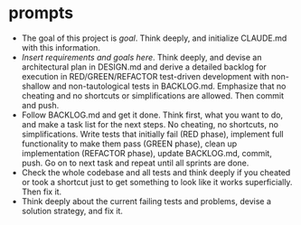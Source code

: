 # prompts

* The goal of this project is *goal*. Think deeply, and initialize CLAUDE.md with this information.
* *Insert requirements and goals here*. Think deeply, and devise an architectural plan in DESIGN.md and derive a detailed backlog for execution in RED/GREEN/REFACTOR test-driven development with non-shallow and non-tautological tests in BACKLOG.md. Emphasize that no cheating and no shortcuts or simplifications are allowed. Then commit and push.
* Follow BACKLOG.md and get it done. Think first, what you want to do, and make a task list for the next steps. No cheating, no shortcuts, no simplifications. Write tests that initially fail (RED phase), implement full functionality to make them pass (GREEN phase), clean up implementation (REFACTOR phase), 
  update BACKLOG.md, commit, push. Go on to next task and repeat until all sprints are done.
* Check the whole codebase and all tests and think deeply if you cheated or took a shortcut just to get something to look like it works superficially. Then fix it.
* Think deeply about the current failing tests and problems, devise a solution strategy, and fix it.
